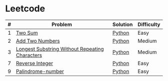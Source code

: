 # Leetcode

| # | Problem | Solution | Difficulty |
|---| ----- | -------- | ---------- |
|1|[Two Sum](https://leetcode.com/problems/two-sum/) | [Python](./algorithms/python/001-Easy-twoSum/twoSum.md)|Easy|
|2|[Add Two Numbers](https://leetcode.com/problems/valid-palindrome/) | [Python](./algorithms/python/002-Medium-addTwoNumbers/AddTwoNumbers.md)|Medium|
|3|[Longest Substring Without Repeating Characters](https://leetcode.com/problems/longest-substring-without-repeating-characters/) | [Python](./algorithms/python/003-Medium-longestSubstringWithoutRepeatingCharacters/longestSubstringWithoutRepeatingCharacters.md)|Medium|
|7|[Reverse Integer](https://leetcode.com/problems/reverse-integer/) | [Python](./algorithms/python/007-Easy-reverseInteger/reverseInteger.md)|Easy|
|9|[Palindrome-number](https://leetcode.com/problems/palindrome-number/) | [Python](./algorithms/python/009-Easy-palindromeNumber/palindromeNumber.md)|Easy|
